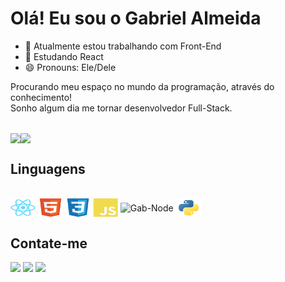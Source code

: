# Olá! Eu sou o Gabriel Almeida

- 🔭 Atualmente estou trabalhando com Front-End
- 🌱 Estudando React
- 😄 Pronouns: Ele/Dele

<p>Procurando meu espaço no mundo da programação, através do conhecimento! <br>
Sonho algum dia me tornar desenvolvedor Full-Stack.
</p>

##

<div style="display: flex">
<picture>
  <source
    srcset="https://github-readme-stats.vercel.app/api?username=ggriffinxd&show_icons=true&theme=radical"
    media="(prefers-color-scheme: dark)"
  />
  <source
    srcset="https://github-readme-stats.vercel.app/api?username=ggriffinxd&show_icons=true"
    media="(prefers-color-scheme: light), (prefers-color-scheme: no-preference)"
  />
  <img align="center" height="180em" src="https://github-readme-stats.vercel.app/api?username=ggriffinxd&show_icons=true" />
  
</picture>
<picture>
  <img align="center" height="180em"
  src="https://github-readme-stats.vercel.app/api/top-langs/?username=ggriffinxd&layout=compact&theme=radical">
</picture>
</div>

## Linguagens

<div style="display: inline_block"><br>
  <img align="center" alt="Gab-React" height="30" width="40" src="https://raw.githubusercontent.com/devicons/devicon/master/icons/react/react-original.svg">
  <img align="center" alt="Gab-HTML" height="30" width="40" src="https://raw.githubusercontent.com/devicons/devicon/master/icons/html5/html5-original.svg">
  <img align="center" alt="Gab-CSS" height="30" width="40" src="https://raw.githubusercontent.com/devicons/devicon/master/icons/css3/css3-original.svg">
  <img align="center" alt="Gab-Js" height="30" width="40" src="https://raw.githubusercontent.com/devicons/devicon/master/icons/javascript/javascript-plain.svg">
  <img align="center" alt="Gab-Node" height="30" width="40" src="https://cdn.jsdelivr.net/gh/devicons/devicon@latest/icons/nodejs/nodejs-plain-wordmark.svg">
  <img align="center" alt="Gab-Python" height="30" width="40" src="https://raw.githubusercontent.com/devicons/devicon/master/icons/python/python-original.svg">
</div>

## Contate-me
  
<div>  
  <a href="https://www.linkedin.com/in/ggriffinxd" target="_blank"><img src="https://img.shields.io/badge/-LinkedIn-%230077B5?style=for-the-badge&logo=linkedin&logoColor=white" target="_blank"></a> 
  <a href="https://api.whatsapp.com/send/?phone=38997437885&text&type=phone_number&app_absent=0" target="_blank"><img src="https://img.shields.io/badge/WhatsApp-25D366?style=for-the-badge&logo=whatsapp&logoColor=white" target="_blank"></a> 
  <a href="mailto:aomedagabreeu601@gmail.com" target="_blank"> <img src="https://img.shields.io/badge/Gmail-D14836?style=for-the-badge&logo=gmail&logoColor=white" target="_blank"/> </a>
</div>

<br>



